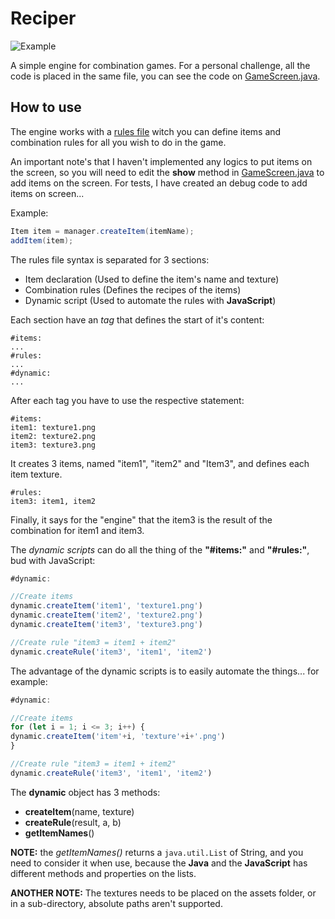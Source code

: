 # Reciper

![Example](./readme-banner.gif)

A simple engine for combination games.
For a personal challenge, all the code is placed in the same file, you can see the code on [GameScreen.java](gdx-game/src/com/raffa064/reciper/screens/GameScreen.java).

## How to use
The engine works with a [rules file](gdx-game-android/assets/rules.txt) witch you can define items and combination rules for all you wish to do in the game.

An important note's that I haven't implemented any logics to put items on the screen, so you will need to edit the **show** method in [GameScreen.java](gdx-game/src/com/raffa064/reciper/screens/GameScreen.java) to add items on the screen. For tests, I have created an debug code to add items on screen...

Example:
```java
Item item = manager.createItem(itemName);
addItem(item);
```		

The rules file syntax is separated for 3 sections:
- Item declaration (Used to define the item's name and texture)
- Combination rules (Defines the recipes of the items)
- Dynamic script (Used to automate the rules with **JavaScript**)

Each section have an *tag* that defines the start of it's content:

```
#items:
...
#rules:
...
#dynamic:
...
```
After each tag you have to use the respective statement:

```
#items:
item1: texture1.png
item2: texture2.png
item3: texture3.png
```
It creates 3 items, named "item1", "item2" and "Item3", and defines each item texture.

```
#rules:
item3: item1, item2
```
Finally, it says for the "engine" that the item3 is the result of the combination for item1 and item3.

The *dynamic scripts* can do all the thing of the **"#items:"** and **"#rules:"**, bud with JavaScript:
```JavaScript
#dynamic:

//Create items
dynamic.createItem('item1', 'texture1.png')
dynamic.createItem('item2', 'texture2.png')
dynamic.createItem('item3', 'texture3.png')

//Create rule "item3 = item1 + item2"
dynamic.createRule('item3', 'item1', 'item2')
```
The advantage of the dynamic scripts is to easily automate the things... for example:

```JavaScript
#dynamic:

//Create items
for (let i = 1; i <= 3; i++) {
dynamic.createItem('item'+i, 'texture'+i+'.png')
}

//Create rule "item3 = item1 + item2"
dynamic.createRule('item3', 'item1', 'item2')
```

The **dynamic** object has 3 methods:
- **createItem**(name, texture)
- **createRule**(result, a, b)
- **getItemNames**()

**NOTE:** the *getItemNames()* returns a ```java.util.List``` of String, and you need to consider it when use, because the **Java** and the **JavaScript** has different methods and properties on the lists.

**ANOTHER NOTE:** The textures needs to be placed on the assets folder, or in a sub-directory, absolute paths aren't supported.